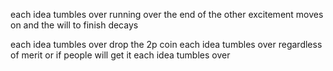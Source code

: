 

each idea tumbles over
running over the end of the other
excitement moves on 
and the will to finish decays

each idea tumbles over
drop the 2p coin
each idea tumbles over
regardless of merit
or if people will get it
each idea tumbles over
